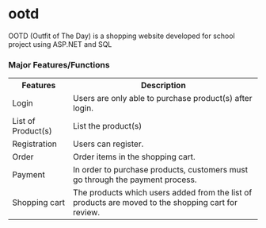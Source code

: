 # ootd
OOTD (Outfit of The Day) is a shopping website developed for school project using ASP.NET and SQL

<h3>Major Features/Functions</h3>
<table>
  <tr>
    <th>Features</th>
    <th>Description</th>
  </tr>
  <tr>
    <td>Login</td>
    <td>Users are only able to purchase product(s) after login.
  </tr>
  <tr>
    <td>List of Product(s)</td>
    <td>List the product(s)</td>
  </tr>
  <tr>
    <td>Registration</td>
    <td>Users can register.</td>
  </tr>
  <tr>
    <td>Order</td>
    <td>Order items in the shopping cart.</td>
  </tr>
  <tr>
    <td>Payment</td>
    <td>In order to purchase products, customers must go through the payment process.
  </tr>
  <tr>
    <td>Shopping cart</td>
    <td>The products which users added from the list of products are moved to the shopping cart for review. </td>
  </tr>
</table>

<br />
